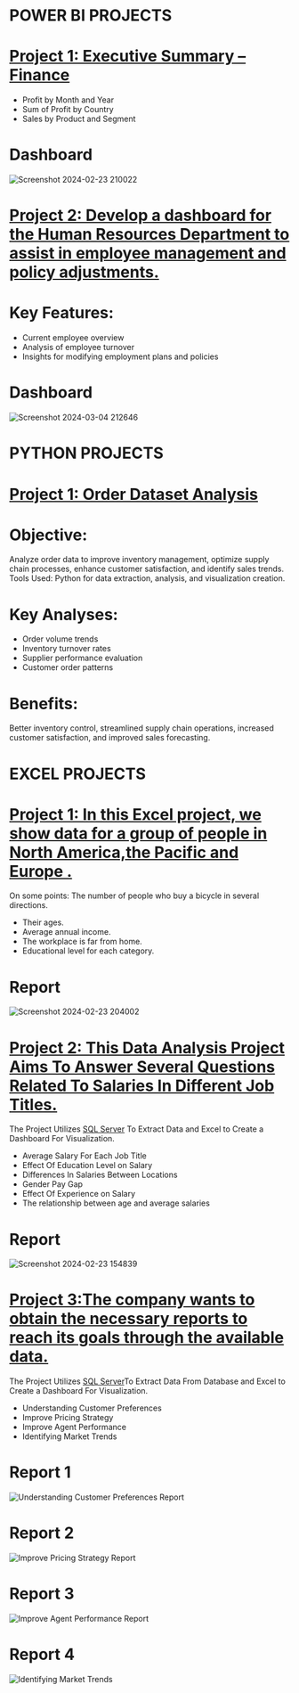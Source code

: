# POWER BI PROJECTS

# [Project 1: Executive Summary – Finance ](https://github.com/momo-saad/Mohamed_Portfolio/blob/main/project%201.pbix)
*  Profit by Month and Year
*  Sum of Profit by Country
*  Sales by Product and Segment

# Dashboard
![Screenshot 2024-02-23 210022](https://github.com/momo-saad/Mohamed_Portfolio/assets/133122558/ffb24448-8146-4f12-9328-c131203f3213)


# [Project 2: Develop a dashboard for the Human Resources Department to assist in employee management and policy adjustments.](https://github.com/momo-saad/Mohamed_Portfolio/blob/main/Project%202%20(HR%20Dashboard).pbix)
# Key Features:
*  Current employee overview
*  Analysis of employee turnover
*  Insights for modifying employment plans and policies

# Dashboard
![Screenshot 2024-03-04 212646](https://github.com/momo-saad/Mohamed_Portfolio/assets/133122558/e3ddd06e-60c6-4ef6-a477-76ebbc853c54)

# PYTHON PROJECTS

# [Project 1: Order Dataset Analysis ](https://github.com/momo-saad/Mohamed_Portfolio/blob/main/Project%20(Order%20Dataset).ipynb)
# Objective:
 Analyze order data to improve inventory management, optimize supply
 chain processes, enhance customer satisfaction, and identify sales trends.
 Tools Used: Python for data extraction, analysis, and visualization creation.
# Key Analyses:
 * Order volume trends
 * Inventory turnover rates
 * Supplier performance evaluation
 * Customer order patterns
# Benefits:
Better inventory control, streamlined supply chain operations, increased
customer satisfaction, and improved sales forecasting.


# EXCEL PROJECTS

# [Project 1: In this Excel project, we show data for a group of people in North America,the Pacific and Europe .](https://github.com/momo-saad/Mohamed_Portfolio/files/14389009/Excel.Project.Dataset.1.xlsx)

On some points: The number of people who buy a bicycle in several directions.
 * Their ages.
 * Average annual income.
 * The workplace is far from home.
 * Educational level for each category.

# Report
![Screenshot 2024-02-23 204002](https://github.com/momo-saad/Mohamed_Portfolio/assets/133122558/3d2d27ae-44f5-404e-9dc0-19958dc202ed)

# [Project 2: This Data Analysis Project Aims To Answer Several Questions Related To Salaries In Different Job Titles.](https://github.com/momo-saad/Mohamed_Portfolio/files/14296741/salary_prediction_data.And.Dashboard.Analysis.xlsx)

The Project Utilizes [SQL Server](https://github.com/momo-saad/Mohamed_Portfolio/blob/main/SQLQuery%20for%20project%202%20.sql) To Extract Data and Excel to Create a Dashboard For Visualization.

 *	Average Salary For Each Job Title
 *	Effect Of Education Level on Salary
 *	Differences In Salaries Between Locations
 *	Gender Pay Gap
 *	Effect Of Experience on Salary
 *	The relationship between age and average salaries

# Report 
![Screenshot 2024-02-23 154839](https://github.com/momo-saad/Mohamed_Portfolio/assets/133122558/03a9840c-5ec8-4592-81ad-c3b5cbcfc19c)

# [Project 3:The company wants to obtain the necessary reports to reach its goals through the available data.](https://github.com/momo-saad/Mohamed_Portfolio/files/14461403/Car.Sales.xlsx.-.car_data.xlsx)


The Project Utilizes [SQL Server](https://github.com/momo-saad/Mohamed_Portfolio/blob/main/SQLQuery%20Project%203.sql)To Extract Data From Database and Excel to Create a Dashboard For Visualization.

 *  Understanding Customer Preferences
 *  Improve Pricing Strategy
 *  Improve Agent Performance
 *  Identifying Market Trends

# Report 1
![Understanding Customer Preferences Report](https://github.com/momo-saad/Mohamed_Portfolio/assets/133122558/224bfd78-8db1-44a9-bbd9-dbb50bef3cdd)
# Report 2
![Improve Pricing Strategy Report](https://github.com/momo-saad/Mohamed_Portfolio/assets/133122558/00bf3ec5-a7b5-4db3-870e-cca16c18918b)
# Report 3
![Improve Agent Performance Report](https://github.com/momo-saad/Mohamed_Portfolio/assets/133122558/0aee9b5c-fb65-4576-a067-8f77d2ae88d9)
# Report 4
![Identifying Market Trends](https://github.com/momo-saad/Mohamed_Portfolio/assets/133122558/f2c03fc0-6dbe-417c-9b20-fc6b3ebf7532)

